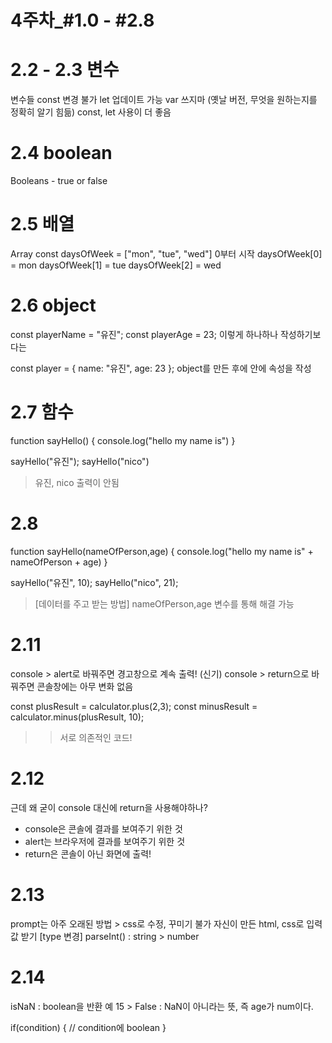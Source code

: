 4주차_#1.0 - #2.8
======
# 2.2 - 2.3 변수
변수들 
const 변경 불가
let 업데이트 가능
var 쓰지마 (옛날 버전, 무엇을 원하는지를 정확히 알기 힘듦)
const, let 사용이 더 좋음 

# 2.4 boolean
Booleans - true or false

# 2.5 배열 
Array
const daysOfWeek = ["mon", "tue", "wed"]
0부터 시작
daysOfWeek[0] = mon
daysOfWeek[1] = tue
daysOfWeek[2] = wed

# 2.6 object
const playerName = "유진";
const playerAge = 23;
이렇게 하나하나 작성하기보다는 

const player = {
    name: "유진",
    age: 23
};
object를 만든 후에 안에 속성을 작성 

# 2.7 함수
function sayHello() {
    console.log("hello my name is")
}

sayHello("유진");
sayHello("nico") 
> 유진, nico 출력이 안됨 

# 2.8 
function sayHello(nameOfPerson,age) {
    console.log("hello my name is" + nameOfPerson + age)
}

sayHello("유진", 10);
sayHello("nico", 21);
> [데이터를 주고 받는 방법] nameOfPerson,age 변수를 통해 해결 가능 

# 2.11 
console > alert로 바꿔주면 경고창으로 계속 출력! (신기)
console > return으로 바꿔주면 콘솔창에는 아무 변화 없음 

const plusResult = calculator.plus(2,3);
const minusResult = calculator.minus(plusResult, 10); 
>> 서로 의존적인 코드!

# 2.12
근데 왜 굳이 console 대신에 return을 사용해야하나?
- console은 콘솔에 결과를 보여주기 위한 것
- alert는 브라우저에 결과를 보여주기 위한 것  
- return은 콘솔이 아닌 화면에 출력!

# 2.13
prompt는 아주 오래된 방법 > css로 수정, 꾸미기 불가 
자신이 만든 html, css로 입력값 받기 
[type 변경]
parseInt() : string > number

# 2.14
isNaN : boolean을 반환
예 15 > False : NaN이 아니라는 뜻, 즉 age가 num이다. 

if(condition) { // condition에 boolean
}